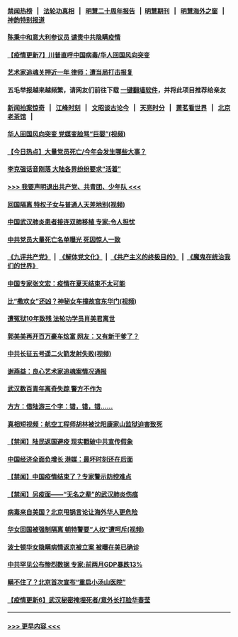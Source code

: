 #### [禁闻热榜](热点新闻.md?=0)  &nbsp;&nbsp;|&nbsp;&nbsp; [法轮功真相](https://github.com/gfw-breaker/truth/blob/master/README.md?=0) &nbsp;&nbsp;|&nbsp;&nbsp; [明慧二十周年报告](https://github.com/gfw-breaker/mh-reports/blob/master/README.md?=0) &nbsp;&nbsp;|&nbsp;&nbsp;[明慧期刊](https://github.com/gfw-breaker/mh-qikan) &nbsp;&nbsp;|&nbsp;&nbsp; [明慧海外之窗](https://github.com/gfw-breaker/mh-news/blob/master/README.md?=0) &nbsp;&nbsp;|&nbsp;&nbsp; [神韵特别报道](https://github.com/gfw-breaker/mh-news/blob/master/shenyun.md?=0)
#### [陈秉中和意大利参议员 谴责中共隐瞒疫情](../pages/prog204/a102801663.md?t=03180202) 
#### [【疫情更新7】川普直呼中国病毒/华人回国风向突变](../pages/prog204/a102801131.md?t=03180202) 
#### [艺术家追魂关押近一年 律师：遭当局打击报复](../pages/prog204/a102801515.md?t=03180202) 
#### 五毛举报越来越频繁，请网友们前往下载 [一键翻墙软件](https://github.com/gfw-breaker/ssr-accounts)，并将此项目推荐给亲友
#### [新闻拍案惊奇](https://github.com/gfw-breaker/banned-news/blob/master/pages/link4.md) &nbsp;&nbsp;|&nbsp;&nbsp; [江峰时刻](https://github.com/gfw-breaker/banned-news/blob/master/pages/link4.md) &nbsp;&nbsp;|&nbsp;&nbsp; [文昭谈古论今](https://github.com/gfw-breaker/banned-news/blob/master/pages/link4.md) &nbsp;&nbsp;|&nbsp;&nbsp; [天亮时分](https://github.com/gfw-breaker/banned-news/blob/master/pages/link4.md) &nbsp;&nbsp;|&nbsp;&nbsp; [萧茗看世界](https://github.com/gfw-breaker/banned-news/blob/master/pages/link4.md) &nbsp;&nbsp;|&nbsp;&nbsp; [北京老茶馆](https://github.com/gfw-breaker/banned-news/blob/master/pages/link4.md) &nbsp;&nbsp;|&nbsp;&nbsp; 
#### [华人回国风向突变 党媒变脸骂“巨婴”(视频)](../pages/prog204/a102801518.md?t=03180202) 
#### [【今日热点】大量党员死亡/今年会发生哪些大事？](../pages/prog204/a102801445.md?t=03180202) 
#### [李克强话音刚落 大陆各界纷纷要求“活着”](../pages/prog204/a102801449.md?t=03180202) 
#### [>>> 我要声明退出共产党、共青团、少年队 <<<](https://github.com/begood0513/goodnews/blob/master/quit/letter.md) 
#### [回国隔离 特权子女与普通人天差地别(视频)](../pages/prog204/a102801450.md?t=03180202) 
#### [中国武汉肺炎患者接连双肺移植 专家:令人担忧](../pages/prog204/a102801466.md?t=03180202) 
#### [中共党员大量死亡名单曝光 死因惊人一致](../pages/prog204/a102801373.md?t=03180202) 
#### [《九评共产党》](https://github.com/begood0513/9ping.md/blob/master/README.md) &nbsp;|&nbsp; [《解体党文化》](../../../../jtdwh.md/blob/master/README.md)  &nbsp;|&nbsp; [《共产主义的终极目的》](../../../../gczydzjmd.md/blob/master/README.md) &nbsp;|&nbsp; [《魔鬼在统治我们的世界》](../../../../mgztzwmdsj.md/blob/master/README.md) 
#### [中国专家张文宏：疫情在夏天结束不太可能](../pages/prog204/a102801381.md?t=03180202) 
#### [比“撒欢女”还凶？神秘女车撞故宫东华门(视频)](../pages/prog204/a102801365.md?t=03180202) 
#### [遭冤狱10年致残 法轮功学员肖美君离世](../pages/prog204/a102801324.md?t=03180202) 
#### [郭美美再开百万豪车炫富 网友：又有新干爹了？](../pages/prog204/a102801268.md?t=03180202) 
#### [中共长征五号遥二火箭发射失败(视频)](../pages/prog204/a102801226.md?t=03180202) 
#### [谢燕益：良心艺术家追魂案情况通报](../pages/prog204/a102801218.md?t=03180202) 
#### [武汉数百青年离奇失踪 警方不作为](../pages/prog204/a102801060.md?t=03180202) 
#### [方方：借陆游三个字：错，错，错……](../pages/prog204/a102801188.md?t=03180202) 
#### [真相短视频：航空工程师胡林被沈阳康家山监狱迫害致死](../pages/prog204/a102801164.md?t=03180202) 
#### [【禁闻】陆民返国避疫 现实戳破中共宣传假象](../pages/prog204/a102801133.md?t=03180202) 
#### [中国经济全面负增长 港媒：最坏时刻还在后面](../pages/prog204/a102801021.md?t=03180202) 
#### [【禁闻】中国疫情结束了？专家警示防控难点](../pages/prog204/a102800973.md?t=03180202) 
#### [【禁闻】另疫面——“无名之辈”的武汉肺炎伤痕](../pages/prog204/a102800977.md?t=03180202) 
#### [病毒来自美国？北京甩锅言论让海外华人更危险](../pages/prog204/a102800941.md?t=03180202) 
#### [华女回国被强制隔离 朝特警要“人权”遭呵斥(视频)](../pages/prog204/a102800891.md?t=03180202) 
#### [波士顿华女隐瞒病情返京被立案 被曝在美已确诊](../pages/prog204/a102800866.md?t=03180202) 
#### [中共罕见公布惨烈数据 专家:前两月GDP暴跌13%](../pages/prog204/a102800785.md?t=03180202) 
#### [瞒不住了？北京首次宣布“重启小汤山医院”](../pages/prog204/a102800729.md?t=03180202) 
#### [【疫情更新6】武汉秘密掩埋死者/意外长打脸华春莹](../pages/prog204/a102795918.md?t=03180202) 

----
#### [ >>> 更早内容 <<< ](../indexes/prog204-earlier.md)
